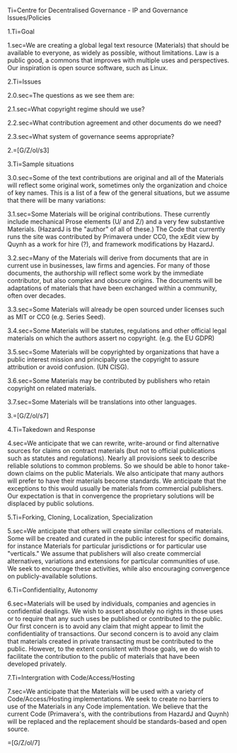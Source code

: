 Ti=Centre for Decentralised Governance - IP and Governance Issues/Policies

1.Ti=Goal

1.sec=We are creating a global legal text resource (Materials) that should be available to everyone, as widely as possible, without limitations. Law is a public good, a commons that improves with multiple uses and perspectives.  Our inspiration is open source software, such as Linux.  

2.Ti=Issues

2.0.sec=The questions as we see them are:

2.1.sec=What copyright regime should we use? 

2.2.sec=What contribution agreement and other documents do we need?

2.3.sec=What system of governance seems appropriate?

2.=[G/Z/ol/s3]

3.Ti=Sample situations

3.0.sec=Some of the text contributions are original and all of the Materials will reflect some original work, sometimes only the organization and choice of key names. This is a list of a few of the general situations, but we assume that there will be many variations:

3.1.sec=Some Materials will be original contributions.  These currently include mechanical Prose  elements (U/ and Z/) and a very few substantive Materials.  (HazardJ is the "author" of all of these.)  The Code that currently runs the site was contributed by Primavera under CC0, the xEdit view by Quynh as a work for hire (?), and framework modifications by HazardJ.

3.2.sec=Many of the Materials will derive from documents that are in current use in businesses, law firms and agencies.  For many of those documents, the authorship will reflect some work by the immediate contributor, but also complex and obscure origins.  The documents will be adaptations of materials that have been exchanged within a community, often over decades.

3.3.sec=Some Materials will already be open sourced under licenses such as MIT or CC0 (e.g. Series Seed).

3.4.sec=Some Materials will be statutes, regulations and other official legal materials on which the authors assert no copyright.  (e.g. the EU GDPR) 

3.5.sec=Some Materials will be copyrighted by organizations that have a public interest mission and principally use the copyright to assure attribution or avoid confusion.  (UN CISG).

3.6.sec=Some Materials may be contributed by publishers who retain copyright on related materials.

3.7.sec=Some Materials will be translations into other languages.

3.=[G/Z/ol/s7]

4.Ti=Takedown and Response

4.sec=We anticipate that we can rewrite, write-around or find alternative sources for claims on contract materials (but not to official publications such as statutes and regulations).  Nearly all provisions seek to describe reliable solutions to common problems.  So we should be able to honor take-down claims on the public Materials.  We also anticipate that many authors will prefer to have their materials become standards.  We anticipate that the exceptions to this would usually be materials from commercial publishers.  Our expectation is that in convergence the proprietary solutions will be displaced by public solutions.

5.Ti=Forking, Cloning, Localization, Specialization

5.sec=We anticipate that others will create similar collections of materials.  Some will be created and curated in the public interest for specific domains, for instance Materials for particular jurisdictions or for particular use "verticals."  We assume that publishers will also create commercial alternatives, variations and extensions for particular communities of use.  We seek to encourage these activities, while also encouraging convergence on publicly-available solutions.

6.Ti=Confidentiality, Autonomy

6.sec=Materials will be used by individuals, companies and agencies in confidential dealings.  We wish to assert absolutely no rights in those uses or to require that any such uses be published or contributed to the public.  Our first concern is to avoid any claim that might appear to limit the confidentiality of transactions.  Our second concern is to avoid any claim that materials created in private transacting must be contributed to the public.  However, to the extent consistent with those goals, we do wish to facilitate the contribution to the public of materials that have been developed privately.

7.Ti=Intergration with Code/Access/Hosting

7.sec=We anticipate that the Materials will be used with a variety of Code/Access/Hosting implementations.  We seek to create no barriers to use of the Materials in any Code implementation.  We believe that the current Code (Primavera's, with the contributions from HazardJ and Quynh) will be replaced and the replacement should be standards-based and open source.

=[G/Z/ol/7]